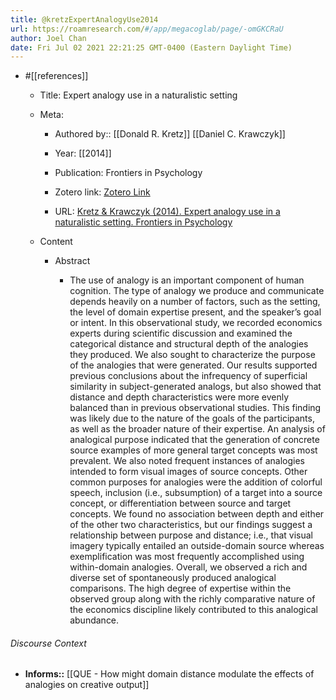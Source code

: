 ```yaml
---
title: @kretzExpertAnalogyUse2014
url: https://roamresearch.com/#/app/megacoglab/page/-omGKCRaU
author: Joel Chan
date: Fri Jul 02 2021 22:21:25 GMT-0400 (Eastern Daylight Time)
---
```


- #[[references]]

    - Title: Expert analogy use in a naturalistic setting

    - Meta:

        - Authored by:: [[Donald R. Kretz]] [[Daniel C. Krawczyk]]

        - Year: [[2014]]

        - Publication: Frontiers in Psychology

        - Zotero link: [Zotero Link](zotero://select/items/1_BTWTB4W9)

        - URL: [Kretz & Krawczyk (2014). Expert analogy use in a naturalistic setting. Frontiers in Psychology](http://journal.frontiersin.org/article/10.3389/fpsyg.2014.01333/full)

    - Content

        - Abstract

            - The use of analogy is an important component of human cognition. The type of analogy we produce and communicate depends heavily on a number of factors, such as the setting, the level of domain expertise present, and the speaker’s goal or intent. In this observational study, we recorded economics experts during scientific discussion and examined the categorical distance and structural depth of the analogies they produced. We also sought to characterize the purpose of the analogies that were generated. Our results supported previous conclusions about the infrequency of superficial similarity in subject-generated analogs, but also showed that distance and depth characteristics were more evenly balanced than in previous observational studies. This finding was likely due to the nature of the goals of the participants, as well as the broader nature of their expertise. An analysis of analogical purpose indicated that the generation of concrete source examples of more general target concepts was most prevalent. We also noted frequent instances of analogies intended to form visual images of source concepts. Other common purposes for analogies were the addition of colorful speech, inclusion (i.e., subsumption) of a target into a source concept, or differentiation between source and target concepts. We found no association between depth and either of the other two characteristics, but our findings suggest a relationship between purpose and distance; i.e., that visual imagery typically entailed an outside-domain source whereas exemplification was most frequently accomplished using within-domain analogies. Overall, we observed a rich and diverse set of spontaneously produced analogical comparisons. The high degree of expertise within the observed group along with the richly comparative nature of the economics discipline likely contributed to this analogical abundance.

###### Discourse Context

- **Informs::** [[QUE - How might domain distance modulate the effects of analogies on creative output]]
